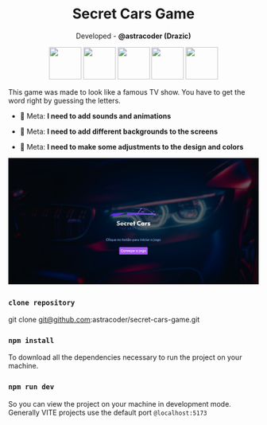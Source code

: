 <h1 align="center">Secret Cars Game</h1>
<p align="center">Developed - <b>@astracoder (Drazic)</b></p>

<p align="center">
  <img width="65" height="65" src="https://cdn.jsdelivr.net/gh/devicons/devicon/icons/html5/html5-original.svg" /> 
  <img width="65" height="65" src="https://cdn.jsdelivr.net/gh/devicons/devicon/icons/css3/css3-original.svg" />     
  <img width="65" height="65" src="https://cdn.jsdelivr.net/gh/devicons/devicon/icons/javascript/javascript-original.svg" />
  <img width="65" height="65" src="https://cdn.jsdelivr.net/gh/devicons/devicon/icons/react/react-original.svg" />
  <img width="65" height="65" src="https://cdn.jsdelivr.net/gh/devicons/devicon/icons/tailwindcss/tailwindcss-plain.svg" />
</p>

<p>
  This game was made to look like a famous TV show. You have to get the word right by guessing the letters.
</p>

- 🎯 Meta: **I need to add sounds and animations**

- 🎯 Meta: **I need to add different backgrounds to the screens**

- 🎯 Meta: **I need to make some adjustments to the design and colors**

<img src="/wallpaper.png">

### `clone repository`

git clone git@github.com:astracoder/secret-cars-game.git
 
### `npm install`

To download all the dependencies necessary to run the project on your machine.

### `npm run dev`

So you can view the project on your machine in development mode. <br>
Generally VITE projects use the default port `@localhost:5173`
